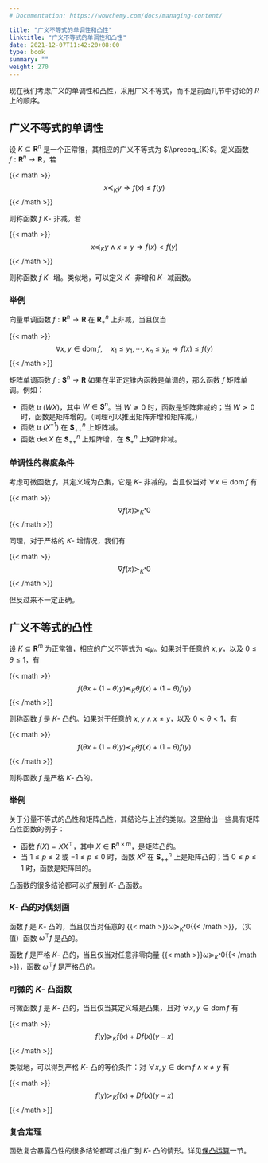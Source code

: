 ```yaml
---
# Documentation: https://wowchemy.com/docs/managing-content/

title: "广义不等式的单调性和凸性"
linktitle: "广义不等式的单调性和凸性"
date: 2021-12-07T11:42:20+08:00
type: book
summary: ""
weight: 270
---
```


<!--more-->

现在我们考虑广义的单调性和凸性，采用广义不等式，而不是前面几节中讨论的 $R$ 上的顺序。

## 广义不等式的单调性

设 $K \subseteq \mathbf{R}^n$ 是一个正常锥，其相应的广义不等式为 $\\preceq_{K}$。定义函数 $f: \mathbf{R}^n \rightarrow \mathbf{R}$，若

{{< math >}}
$$
x \preceq_{K} y \Longrightarrow f(x) \leqslant f(y)
$$
{{< /math >}}

则称函数 $f$ $K$- 非减。若

{{< math >}}
$$
x \preceq_{K} y \wedge x \ne y \Longrightarrow f(x) < f(y)
$$
{{< /math >}}

则称函数 $f$ $K$- 增。类似地，可以定义 $K$- 非增和 $K$- 减函数。

### 举例

向量单调函数 $f: \mathbf{R}^n \rightarrow \mathbf{R}$ 在 $\mathbf{R}^n_+$ 上非减，当且仅当

{{< math >}}
$$
\forall x, y \in \operatorname{dom} f, \quad x_1 \leqslant y_1, \cdots, x_n \leqslant y_n \Longrightarrow f(x) \leqslant f(y)
$$
{{< /math >}}

矩阵单调函数 $f: \mathbf{S}^n \rightarrow \mathbf{R}$ 如果在半正定锥内函数是单调的，那么函数 $f$ 矩阵单调。例如：

- 函数 $\operatorname{tr}(WX)$，其中 $W \in \mathbf{S}^n$。当 $W \succeq 0$ 时，函数是矩阵非减的；当 $W \succ 0$ 时，函数是矩阵增的。（同理可以推出矩阵非增和矩阵减。）
- 函数 $\operatorname{tr}(X^{-1})$ 在 $\mathbf{S}^n_{++}$ 上矩阵减。
- 函数 $\det X$ 在 $\mathbf{S}^n_{++}$ 上矩阵增，在 $\mathbf{S}^n_+$ 上矩阵非减。

### 单调性的梯度条件

考虑可微函数 $f$，其定义域为凸集，它是 $K$- 非减的，当且仅当对 $\forall x \in \operatorname{dom} f$ 有

{{< math >}}
$$
\nabla f(x) \succeq_{K^{*}} 0
$$
{{< /math >}}

同理，对于严格的 $K$- 增情况，我们有

{{< math >}}
$$
\nabla f(x) \succ_{K^{*}} 0
$$
{{< /math >}}

但反过来不一定正确。

## 广义不等式的凸性

设 $K \subseteq \mathbf{R}^m$ 为正常锥，相应的广义不等式为 $\preceq_{K}$。如果对于任意的 $x, y$，以及 $0 \leqslant \theta \leqslant 1$，有

{{< math >}}
$$
f(\theta x+(1-\theta) y) \preceq_{K} \theta f(x)+(1-\theta) f(y)
$$
{{< /math >}}

则称函数 $f$ 是 $K$- 凸的。如果对于任意的 $x, y \wedge x \ne y$，以及 $0 < \theta < 1$，有

{{< math >}}
$$
f(\theta x+(1-\theta) y) \prec_{K} \theta f(x)+(1-\theta) f(y)
$$
{{< /math >}}

则称函数 $f$ 是严格 $K$- 凸的。

### 举例

关于分量不等式的凸性和矩阵凸性，其结论与上述的类似。这里给出一些具有矩阵凸性函数的例子：

- 函数 $f(X) = XX^{\top}$，其中 $X \in \mathbf{R}^{n \times m}$，是矩阵凸的。
- 当 $1 \leqslant p \leqslant 2$ 或 $-1 \leqslant p \leqslant 0$ 时，函数 $X^p$ 在 $\mathbf{S}^n_{++}$ 上是矩阵凸的；当 $0 \leqslant p \leqslant 1$ 时，函数是矩阵凹的。

凸函数的很多结论都可以扩展到 $K$- 凸函数。

### $K$- 凸的对偶刻画

函数 $f$ 是 $K$- 凸的，当且仅当对任意的 {{< math >}}$\omega \succeq_{K^{*}} 0${{< /math >}}，（实值）函数 $\omega^{\top}f$ 是凸的。

函数 $f$ 是严格 $K$- 凸的，当且仅当对任意非零向量 {{< math >}}$\omega \succeq_{K^{*}} 0${{< /math >}}，函数 $\omega^{\top}f$ 是严格凸的。

### 可微的 $K$- 凸函数

可微函数 $f$ 是 $K$- 凸的，当且仅当其定义域是凸集，且对 $\forall x, y \in \operatorname{dom} f$ 有

{{< math >}}
$$
f(y) \succeq_{K} f(x)+D f(x)(y-x)
$$
{{< /math >}}

类似地，可以得到严格 $K$- 凸的等价条件：对 $\forall x, y \in \operatorname{dom} f \wedge x \ne y$ 有

{{< math >}}
$$
f(y) \succ_{K} f(x)+D f(x)(y-x)
$$
{{< /math >}}

### 复合定理

函数复合暴露凸性的很多结论都可以推广到 $K$- 凸的情形。详见[保凸运算](../operations-that-preserve-convexity)一节。